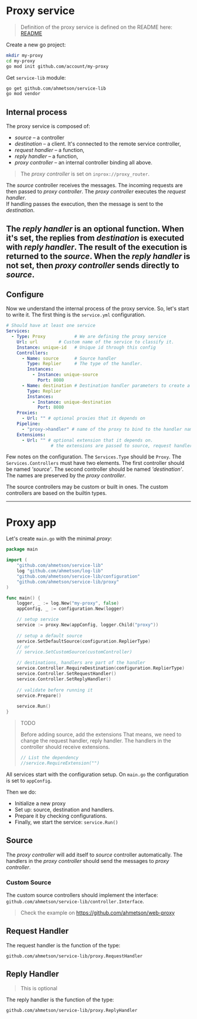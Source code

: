 # Proxy service
> Definition of the proxy service is defined on the README here:
[README](README.md)

Create a new go project:

```sh
mkdir my-proxy
cd my-proxy
go mod init github.com/account/my-proxy
```

Get `service-lib` module:

```sh
go get github.com/ahmetson/service-lib
go mod vendor
```

## Internal process

The proxy service is composed of: 
* *source* &ndash; a controller
* *destination* &ndash; a client. It's connected to the remote service controller,
* *request handler* &ndash; a function, 
* *reply handler* &ndash; a function,
* *proxy controller* &ndash; an internal controller binding all above.

> The *proxy controller* is set on `inprox://proxy_router`. 

The *source* controller receives the messages. 
The incoming requests are then passed to *proxy controller*. 
The *proxy controller* executes the *request handler*.  
If handling passes the execution, then the message is sent to the *destination*.

The *reply handler* is an optional function.
When it's set, the replies from *destination* is executed with *reply handler*.
The result of the execution is returned to the *source*.
When the *reply handler* is not set, then *proxy controller* sends directly to *source*.
---

## Configure

Now we understand the internal process of the proxy service. So, let's
start to write it. The first thing is the `service.yml` configuration.

```yaml
# Should have at least one service
Services:
  - Type: Proxy           # We are defining the proxy service
    Url: url        # Custom name of the service to classify it.
    Instance: unique-id   # Unique id through this config
    Controllers:
      - Name: source      # Source handler
        Type: Replier     # The type of the handler.
        Instances:
          - Instance: unique-source
            Port: 8080
      - Name: destination # Destination handler parameters to create a client
        Type: Replier
        Instances:
          - Instance: unique-destination
            Port: 8080
    Proxies:
      - Url: "" # optional proxies that it depends on
    Pipeline:
      - "proxy->handler" # name of the proxy to bind to the handler name
    Extensions:
      - Url: "" # optional extension that it depends on.
                 # the extensions are passed to source, request handler to reply handler.
```

Few notes on the configuration.
The `Services.Type` should be `Proxy`. 
The `Services.Controllers` must have two elements. 
The first controller should be named *'source'*.
The second controller should be named *'destination'*. 
The names are preserved by the *proxy controller*.

The source controllers may be custom or built in ones. 
The custom controllers are based on the builtin types.

---

# Proxy app

Let's create `main.go` with the minimal *proxy*:

```go
package main

import (
	"github.com/ahmetson/service-lib"
	log "github.com/ahmetson/log-lib"
	"github.com/ahmetson/service-lib/configuration"
	"github.com/ahmetson/service-lib/proxy"
)

func main() {
	logger, _ := log.New("my-proxy", false)
	appConfig, _ := configuration.New(logger)

	// setup service
	service := proxy.New(appConfig, logger.Child("proxy"))
	
	// setup a default source
	service.SetDefaultSource(configuration.ReplierType)
	// or
	// service.SetCustomSource(customController)

	// destinations, handlers are part of the handler
	service.Controller.RequireDestination(configuration.ReplierType)
	service.Controller.SetRequestHandler()
	service.Controller.SetReplyHandler()
	
	// validate before running it
	service.Prepare()
	
	service.Run()
}
```

> TODO
> 
> Before adding source, add the extensions
> That means, we need to change the request handler, reply handler.
> The handlers in the controller should receive extensions.
> ```go
> // List the dependency
> //service.RequireExtension("")
> ```

All services start with the configuration setup.
On `main.go` the configuration is set to `appConfig`.

Then we do:
* Initialize a new proxy
* Set up: source, destination and handlers.
* Prepare it by checking configurations.
* Finally, we start the service: `service.Run()`

## Source
The *proxy controller* will add itself to *source* controller automatically.
The handlers in the *proxy controller* should send the messages to *proxy controller*.

### Custom Source
The custom source controllers should implement the interface:
`github.com/ahmetson/service-lib/controller.Interface`.

> Check the example on https://github.com/ahmetson/web-proxy

## Request Handler
The request handler is the function of the type:

`github.com/ahmetson/service-lib/proxy.RequestHandler`

## Reply Handler

> This is optional

The reply handler is the function of the type:

`github.com/ahmetson/service-lib/proxy.ReplyHandler`
